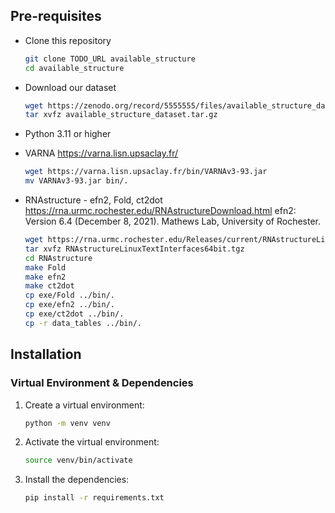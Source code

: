 ## Pre-requisites

- Clone this repository
    ```bash
    git clone TODO_URL available_structure
    cd available_structure
    ```
- Download our dataset
    ```bash
    wget https://zenodo.org/record/5555555/files/available_structure_dataset.tar.gz.EXAMPLE_URL
    tar xvfz available_structure_dataset.tar.gz 
    ```

- Python 3.11 or higher
- VARNA
   https://varna.lisn.upsaclay.fr/
   ```bash
   wget https://varna.lisn.upsaclay.fr/bin/VARNAv3-93.jar
   mv VARNAv3-93.jar bin/.
   ```

- RNAstructure - efn2, Fold, ct2dot
   https://rna.urmc.rochester.edu/RNAstructureDownload.html
   efn2: Version 6.4 (December 8, 2021).
   Mathews Lab, University of Rochester.

   ```bash
   wget https://rna.urmc.rochester.edu/Releases/current/RNAstructureLinuxTextInterfaces64bit.tgz
   tar xvfz RNAstructureLinuxTextInterfaces64bit.tgz
   cd RNAstructure
   make Fold
   make efn2
   make ct2dot
   cp exe/Fold ../bin/.
   cp exe/efn2 ../bin/.
   cp exe/ct2dot ../bin/.
   cp -r data_tables ../bin/.
   ```

## Installation

### Virtual Environment & Dependencies

1. Create a virtual environment:
    ```bash
    python -m venv venv
    ```

2. Activate the virtual environment:
    ```bash
    source venv/bin/activate
    ```

3. Install the dependencies:
    ```bash
    pip install -r requirements.txt
    ```
